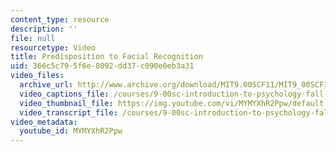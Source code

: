 ```yaml
---
content_type: resource
description: ''
file: null
resourcetype: Video
title: Predisposition to Facial Recognition
uid: 366c5c79-5f6e-8092-dd37-c090e0eb3a31
video_files:
  archive_url: http://www.archive.org/download/MIT9.00SCF11/MIT9_00SCF11_lec06_300k.mp4
  video_captions_file: /courses/9-00sc-introduction-to-psychology-fall-2011/0e4a1b509afa5216bd2c57af6a2b8e8c_MYMYXhR2Ppw.vtt
  video_thumbnail_file: https://img.youtube.com/vi/MYMYXhR2Ppw/default.jpg
  video_transcript_file: /courses/9-00sc-introduction-to-psychology-fall-2011/48069a503714b3cd38127242d92bf44d_MYMYXhR2Ppw.pdf
video_metadata:
  youtube_id: MYMYXhR2Ppw
---
```

